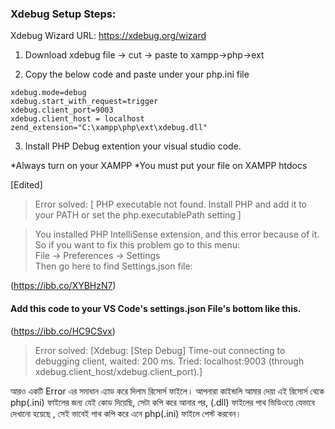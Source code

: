 ### Xdebug Setup Steps:

Xdebug Wizard URL: https://xdebug.org/wizard

1. Download xdebug file -> cut -> paste to xampp->php->ext

2. Copy the below code and paste under your php.ini file

```
xdebug.mode=debug
xdebug.start_with_request=trigger
xdebug.client_port=9003
xdebug.client_host = localhost
zend_extension="C:\xampp\php\ext\xdebug.dll"
```

3. Install PHP Debug extention your visual studio code.

*Always turn on your XAMPP
*You must put your file on XAMPP htdocs

[Edited]

> Error solved:
> [ PHP executable not found. Install PHP and add it to your PATH or set the php.executablePath setting ]

> You installed PHP IntelliSense extension, and this error because of it.
> <br> So if you want to fix this problem go to this menu:
> <br> File -> Preferences -> Settings
> <br> Then go here to find Settings.json file:

(https://ibb.co/XYBHzN7)

#### Add this code to your VS Code's settings.json File's bottom like this.

(https://ibb.co/HC9CSvx)

> Error solved:
> [Xdebug: [Step Debug] Time-out connecting to debugging client, waited: 200 ms. Tried: localhost:9003 (through xdebug.client_host/xdebug.client_port).]

আরও একটি Error এর সমাধান এ্যাড করে দিলাম রিসোর্স ফাইলে। আপনারা কাইন্ডলি আমার দেয়া এই রিসোর্স থেকে php(.ini) ফাইলের জন্য যেই কোড দিয়েছি, সেটা কপি করে আনার পর, (.dll) ফাইলের পাথ ভিডিওতে যেভাবে দেখানো হয়েছে , সেই ভাবেই পাথ কপি করে এনে php(.ini) ফাইলে পেস্ট করবেন।
